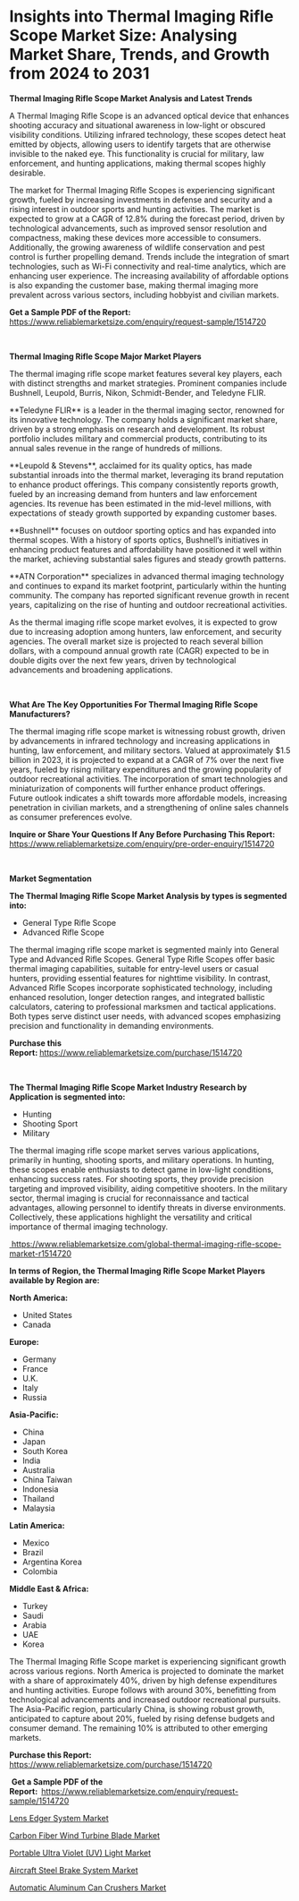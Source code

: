 <p><h1>Insights into Thermal Imaging Rifle Scope Market Size: Analysing Market Share, Trends, and Growth from 2024 to 2031</h1></p><p><strong>Thermal Imaging Rifle Scope Market Analysis and Latest Trends</strong></p>
<p><p>A Thermal Imaging Rifle Scope is an advanced optical device that enhances shooting accuracy and situational awareness in low-light or obscured visibility conditions. Utilizing infrared technology, these scopes detect heat emitted by objects, allowing users to identify targets that are otherwise invisible to the naked eye. This functionality is crucial for military, law enforcement, and hunting applications, making thermal scopes highly desirable.</p><p>The market for Thermal Imaging Rifle Scopes is experiencing significant growth, fueled by increasing investments in defense and security and a rising interest in outdoor sports and hunting activities. The market is expected to grow at a CAGR of 12.8% during the forecast period, driven by technological advancements, such as improved sensor resolution and compactness, making these devices more accessible to consumers. Additionally, the growing awareness of wildlife conservation and pest control is further propelling demand. Trends include the integration of smart technologies, such as Wi-Fi connectivity and real-time analytics, which are enhancing user experience. The increasing availability of affordable options is also expanding the customer base, making thermal imaging more prevalent across various sectors, including hobbyist and civilian markets.</p></p>
<p><strong>Get a Sample PDF of the Report:&nbsp;</strong> <a href="https://www.reliablemarketsize.com/enquiry/request-sample/1514720?utm_campaign=1590&utm_medium=2&utm_source=Github&utm_content=ia&utm_term=27102024&utm_id=thermal-imaging-rifle-scope">https://www.reliablemarketsize.com/enquiry/request-sample/1514720</a></p>
<p>&nbsp;</p>
<p><strong>Thermal Imaging Rifle Scope Major Market Players</strong></p>
<p><p>The thermal imaging rifle scope market features several key players, each with distinct strengths and market strategies. Prominent companies include Bushnell, Leupold, Burris, Nikon, Schmidt-Bender, and Teledyne FLIR.</p><p>**Teledyne FLIR** is a leader in the thermal imaging sector, renowned for its innovative technology. The company holds a significant market share, driven by a strong emphasis on research and development. Its robust portfolio includes military and commercial products, contributing to its annual sales revenue in the range of hundreds of millions.</p><p>**Leupold & Stevens**, acclaimed for its quality optics, has made substantial inroads into the thermal market, leveraging its brand reputation to enhance product offerings. This company consistently reports growth, fueled by an increasing demand from hunters and law enforcement agencies. Its revenue has been estimated in the mid-level millions, with expectations of steady growth supported by expanding customer bases.</p><p>**Bushnell** focuses on outdoor sporting optics and has expanded into thermal scopes. With a history of sports optics, Bushnell’s initiatives in enhancing product features and affordability have positioned it well within the market, achieving substantial sales figures and steady growth patterns.</p><p>**ATN Corporation** specializes in advanced thermal imaging technology and continues to expand its market footprint, particularly within the hunting community. The company has reported significant revenue growth in recent years, capitalizing on the rise of hunting and outdoor recreational activities.</p><p>As the thermal imaging rifle scope market evolves, it is expected to grow due to increasing adoption among hunters, law enforcement, and security agencies. The overall market size is projected to reach several billion dollars, with a compound annual growth rate (CAGR) expected to be in double digits over the next few years, driven by technological advancements and broadening applications.</p></p>
<p>&nbsp;</p>
<p><strong>What Are The Key Opportunities For Thermal Imaging Rifle Scope Manufacturers?</strong></p>
<p><p>The thermal imaging rifle scope market is witnessing robust growth, driven by advancements in infrared technology and increasing applications in hunting, law enforcement, and military sectors. Valued at approximately $1.5 billion in 2023, it is projected to expand at a CAGR of 7% over the next five years, fueled by rising military expenditures and the growing popularity of outdoor recreational activities. The incorporation of smart technologies and miniaturization of components will further enhance product offerings. Future outlook indicates a shift towards more affordable models, increasing penetration in civilian markets, and a strengthening of online sales channels as consumer preferences evolve.</p></p>
<p><strong>Inquire or Share Your Questions If Any Before Purchasing This Report:</strong> <a href="https://www.reliablemarketsize.com/enquiry/pre-order-enquiry/1514720?utm_campaign=1590&utm_medium=2&utm_source=Github&utm_content=ia&utm_term=27102024&utm_id=thermal-imaging-rifle-scope">https://www.reliablemarketsize.com/enquiry/pre-order-enquiry/1514720</a></p>
<p>&nbsp;</p>
<p><strong>Market Segmentation</strong></p>
<p><strong>The Thermal Imaging Rifle Scope Market Analysis by types is segmented into:</strong></p>
<p><ul><li>General Type Rifle Scope</li><li>Advanced Rifle Scope</li></ul></p>
<p><p>The thermal imaging rifle scope market is segmented mainly into General Type and Advanced Rifle Scopes. General Type Rifle Scopes offer basic thermal imaging capabilities, suitable for entry-level users or casual hunters, providing essential features for nighttime visibility. In contrast, Advanced Rifle Scopes incorporate sophisticated technology, including enhanced resolution, longer detection ranges, and integrated ballistic calculators, catering to professional marksmen and tactical applications. Both types serve distinct user needs, with advanced scopes emphasizing precision and functionality in demanding environments.</p></p>
<p><strong>Purchase this Report:&nbsp;</strong><a href="https://www.reliablemarketsize.com/purchase/1514720?utm_campaign=1590&utm_medium=2&utm_source=Github&utm_content=ia&utm_term=27102024&utm_id=thermal-imaging-rifle-scope">https://www.reliablemarketsize.com/purchase/1514720</a></p>
<p>&nbsp;</p>
<p><strong>The Thermal Imaging Rifle Scope Market Industry Research by Application is segmented into:</strong></p>
<p><ul><li>Hunting</li><li>Shooting Sport</li><li>Military</li></ul></p>
<p><p>The thermal imaging rifle scope market serves various applications, primarily in hunting, shooting sports, and military operations. In hunting, these scopes enable enthusiasts to detect game in low-light conditions, enhancing success rates. For shooting sports, they provide precision targeting and improved visibility, aiding competitive shooters. In the military sector, thermal imaging is crucial for reconnaissance and tactical advantages, allowing personnel to identify threats in diverse environments. Collectively, these applications highlight the versatility and critical importance of thermal imaging technology.</p></p>
<p><a href="https://www.reliablemarketsize.com/global-thermal-imaging-rifle-scope-market-r1514720?utm_campaign=1590&utm_medium=2&utm_source=Github&utm_content=ia&utm_term=27102024&utm_id=thermal-imaging-rifle-scope">&nbsp;https://www.reliablemarketsize.com/global-thermal-imaging-rifle-scope-market-r1514720</a></p>
<p><strong>In terms of Region, the Thermal Imaging Rifle Scope Market Players available by Region are:</strong></p>
<p>
    <p> <strong> North America: </strong>
        <ul>
            <li>United States</li>
            <li>Canada</li>
        </ul>
        </p> 
    <p> <strong> Europe: </strong>
        <ul>
            <li>Germany</li>
            <li>France</li>
            <li>U.K.</li>
            <li>Italy</li>
            <li>Russia</li>
        </ul>
        </p> 
    <p> <strong> Asia-Pacific: </strong>
        <ul>
            <li>China</li>
            <li>Japan</li>
            <li>South Korea</li>
            <li>India</li>
            <li>Australia</li>
            <li>China Taiwan</li>
            <li>Indonesia</li>
            <li>Thailand</li>
            <li>Malaysia</li>
        </ul>
        </p> 
    <p> <strong> Latin America: </strong>
        <ul>
            <li>Mexico</li>
            <li>Brazil</li>
            <li>Argentina Korea</li>
            <li>Colombia</li>
        </ul>
        </p> 
    <p> <strong> Middle East & Africa: </strong>
        <ul>
            <li>Turkey</li>
            <li>Saudi</li>
            <li>Arabia</li>
            <li>UAE</li>
            <li>Korea</li>
        </ul>
    </p>
    </p>
<p><p>The Thermal Imaging Rifle Scope market is experiencing significant growth across various regions. North America is projected to dominate the market with a share of approximately 40%, driven by high defense expenditures and hunting activities. Europe follows with around 30%, benefitting from technological advancements and increased outdoor recreational pursuits. The Asia-Pacific region, particularly China, is showing robust growth, anticipated to capture about 20%, fueled by rising defense budgets and consumer demand. The remaining 10% is attributed to other emerging markets.</p></p>
<p><strong>Purchase this Report: </strong><a href="https://www.reliablemarketsize.com/purchase/1514720?utm_campaign=1590&utm_medium=2&utm_source=Github&utm_content=ia&utm_term=27102024&utm_id=thermal-imaging-rifle-scope">https://www.reliablemarketsize.com/purchase/1514720</a></p>
<p>&nbsp;<strong>Get a Sample PDF of the Report:&nbsp;&nbsp;</strong><a href="https://www.reliablemarketsize.com/enquiry/request-sample/1514720?utm_campaign=1590&utm_medium=2&utm_source=Github&utm_content=ia&utm_term=27102024&utm_id=thermal-imaging-rifle-scope">https://www.reliablemarketsize.com/enquiry/request-sample/1514720</a></p>
<p><strong></strong></p>
<p><p><a href="https://www.linkedin.com/pulse/lens-edger-system-market-revolution-size-share-emerging-sh0hf?utm_campaign=1590&utm_medium=2&utm_source=Github&utm_content=ia&utm_term=27102024&utm_id=thermal-imaging-rifle-scope">Lens Edger System Market</a></p><p><a href="https://github.com/AnnDiaz698/Market-Research-Report-List-1/blob/main/carbon-fiber-wind-turbine-blade-market.md?utm_campaign=1590&utm_medium=2&utm_source=Github&utm_content=ia&utm_term=27102024&utm_id=thermal-imaging-rifle-scope">Carbon Fiber Wind Turbine Blade Market</a></p><p><a href="https://www.linkedin.com/pulse/portable-ultra-violet-uv-light-market-strategic-insights-xakkf?utm_campaign=1590&utm_medium=2&utm_source=Github&utm_content=ia&utm_term=27102024&utm_id=thermal-imaging-rifle-scope">Portable Ultra Violet (UV) Light Market</a></p><p><a href="https://www.linkedin.com/pulse/insights-aircraft-steel-brake-system-market-size-which-gjeqf?utm_campaign=1590&utm_medium=2&utm_source=Github&utm_content=ia&utm_term=27102024&utm_id=thermal-imaging-rifle-scope">Aircraft Steel Brake System Market</a></p><p><a href="https://www.linkedin.com/pulse/automatic-aluminum-can-crushers-market-size-segmentation-x5jxf?utm_campaign=1590&utm_medium=2&utm_source=Github&utm_content=ia&utm_term=27102024&utm_id=thermal-imaging-rifle-scope">Automatic Aluminum Can Crushers Market</a></p></p>
